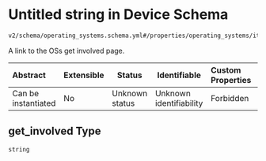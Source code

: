 # Untitled string in Device Schema

```txt
v2/schema/operating_systems.schema.yml#/properties/operating_systems/items/properties/get_involved
```

A link to the OSs get involved page.


| Abstract            | Extensible | Status         | Identifiable            | Custom Properties | Additional Properties | Access Restrictions | Defined In                                                           |
| :------------------ | ---------- | -------------- | ----------------------- | :---------------- | --------------------- | ------------------- | -------------------------------------------------------------------- |
| Can be instantiated | No         | Unknown status | Unknown identifiability | Forbidden         | Allowed               | none                | [device.schema.json\*](../device.schema.json "open original schema") |

## get_involved Type

`string`
